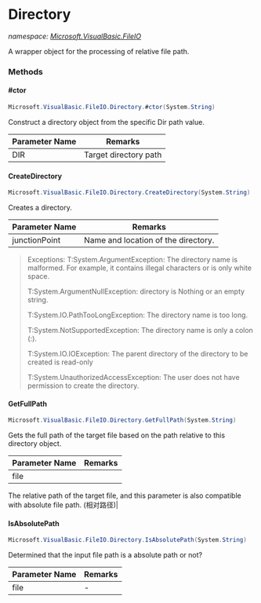 ﻿# Directory
_namespace: <a href="#" onClick="load('/docs/Microsoft.VisualBasic.FileIO/index.md')">Microsoft.VisualBasic.FileIO</a>_

A wrapper object for the processing of relative file path.



### Methods

#### #ctor
```csharp
Microsoft.VisualBasic.FileIO.Directory.#ctor(System.String)
```
Construct a directory object from the specific Dir path value.

|Parameter Name|Remarks|
|--------------|-------|
|DIR|Target directory path|


#### CreateDirectory
```csharp
Microsoft.VisualBasic.FileIO.Directory.CreateDirectory(System.String)
```
Creates a directory.

|Parameter Name|Remarks|
|--------------|-------|
|junctionPoint|Name and location of the directory.|

> 
>  Exceptions:
>    T:System.ArgumentException:
>      The directory name is malformed. For example, it contains illegal characters
>      or is only white space.
> 
>    T:System.ArgumentNullException:
>      directory is Nothing or an empty string.
> 
>    T:System.IO.PathTooLongException:
>      The directory name is too long.
> 
>    T:System.NotSupportedException:
>      The directory name is only a colon (:).
> 
>    T:System.IO.IOException:
>      The parent directory of the directory to be created is read-only
> 
>    T:System.UnauthorizedAccessException:
>      The user does not have permission to create the directory.
>  

#### GetFullPath
```csharp
Microsoft.VisualBasic.FileIO.Directory.GetFullPath(System.String)
```
Gets the full path of the target file based on the path relative to this directory object.

|Parameter Name|Remarks|
|--------------|-------|
|file|
 The relative path of the target file, and this parameter is also compatible with absolute file path.
 (相对路径)|


#### IsAbsolutePath
```csharp
Microsoft.VisualBasic.FileIO.Directory.IsAbsolutePath(System.String)
```
Determined that the input file path is a absolute path or not?

|Parameter Name|Remarks|
|--------------|-------|
|file|-|



